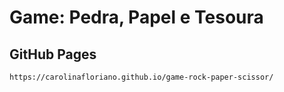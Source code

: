 # Game: Pedra, Papel e Tesoura

## GitHub Pages
```
https://carolinafloriano.github.io/game-rock-paper-scissor/
